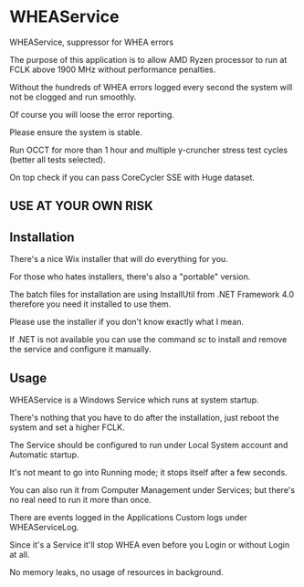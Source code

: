 # WHEAService
WHEAService, suppressor for WHEA errors

The purpose of this application is to allow AMD Ryzen processor to run at FCLK above 1900 MHz without performance penalties.

Without the hundreds of WHEA errors logged every second the system will not be clogged and run smoothly.

Of course you will loose the error reporting.

Please ensure the system is stable. 

Run OCCT for more than 1 hour and multiple y-cruncher stress test cycles (better all tests selected).

On top check if you can pass CoreCycler SSE with Huge dataset.


## **USE AT YOUR OWN RISK**


## Installation

There's a nice Wix installer that will do everything for you.

For those who hates installers, there's also a "portable" version.

The batch files for installation are using InstallUtil from .NET Framework 4.0 therefore you need it installed to use them.

Please use the installer if you don't know exactly what I mean.

If .NET is not available you can use the command *sc* to install and remove the service and configure it manually.


## Usage

WHEAService is a Windows Service which runs at system startup.

There's nothing that you have to do after the installation, just reboot the system and set a higher FCLK.

The Service should be configured to run under Local System account and Automatic startup.


It's not meant to go into Running mode; it stops itself after a few seconds.

You can also run it from Computer Management under Services; but there's no real need to run it more than once.

There are events logged in the Applications Custom logs under WHEAServiceLog.

Since it's a Service it'll stop WHEA even before you Login or without Login at all.

No memory leaks, no usage of resources in background.
